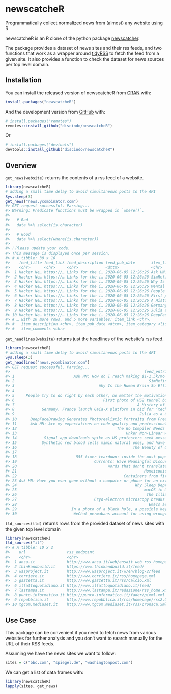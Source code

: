 
<!-- README.md is generated from README.Rmd. Please edit that file -->

# newscatcheR

<!-- badges: start -->

<!-- badges: end -->

Programmatically collect normalized news from (almost) any website using
R

newscatcheR is an R clone of the python package
[newscatcher](https://github.com/kotartemiy/newscatcher).

The package provides a dataset of news sites and their rss feeds, and
two functions that work as a wrapper around
[tidyRSS](https://github.com/RobertMyles/tidyRSS) to fetch the feed from
a given site. It also provides a function to check the dataset for news
sources per top level domain.

## Installation

You can install the released version of newscatcheR from
[CRAN](https://CRAN.R-project.org) with:

``` r
install.packages("newscatcheR")
```

And the development version from [GitHub](https://github.com/) with:

``` r
# install.packages("remotes")
remotes::install_github("discindo/newscatcheR")
```

Or

``` r
# install.packages("devtools")
devtools::install_github("discindo/newscatcheR")
```

## Overview

`get_news(website)` returns the contents of a rss feed of a website.

``` r
library(newscatcheR)
# adding a small time delay to avoid simultaneous posts to the API
Sys.sleep(3)
get_news("news.ycombinator.com")
#> GET request successful. Parsing...
#> Warning: Predicate functions must be wrapped in `where()`.
#> 
#>   # Bad
#>   data %>% select(is.character)
#> 
#>   # Good
#>   data %>% select(where(is.character))
#> 
#> ℹ Please update your code.
#> This message is displayed once per session.
#> # A tibble: 30 x 10
#>    feed_title feed_link feed_description feed_pub_date       item_title
#>    <chr>      <chr>     <chr>            <dttm>              <chr>     
#>  1 Hacker Ne… https://… Links for the i… 2020-06-05 12:26:26 Ask HN: H…
#>  2 Hacker Ne… https://… Links for the i… 2020-06-05 12:26:26 SimRefine…
#>  3 Hacker Ne… https://… Links for the i… 2020-06-05 12:26:26 Why Is th…
#>  4 Hacker Ne… https://… Links for the i… 2020-06-05 12:26:26 Mental We…
#>  5 Hacker Ne… https://… Links for the i… 2020-06-05 12:26:26 People tr…
#>  6 Hacker Ne… https://… Links for the i… 2020-06-05 12:26:26 First pho…
#>  7 Hacker Ne… https://… Links for the i… 2020-06-05 12:26:26 A History…
#>  8 Hacker Ne… https://… Links for the i… 2020-06-05 12:26:26 Germany, …
#>  9 Hacker Ne… https://… Links for the i… 2020-06-05 12:26:26 Julia as …
#> 10 Hacker Ne… https://… Links for the i… 2020-06-05 12:26:26 DeepFaceD…
#> # … with 20 more rows, and 5 more variables: item_link <chr>,
#> #   item_description <chr>, item_pub_date <dttm>, item_category <list>,
#> #   item_comments <chr>
```

`get_headlines(website)` returns just the headlines of the website’s rss
feed.

``` r
library(newscatcheR)
# adding a small time delay to avoid simultaneous posts to the API
Sys.sleep(3)  
get_headlines("news.ycombinator.com")
#> GET request successful. Parsing...
#>                                                           feed_entries$item_title
#> 1                          Ask HN: How do I reach making $1-1.5k/mo in 13 months?
#> 2                                                           SimRefinery Recovered
#> 3                                     Why Is the Human Brain So Efficient? (2018)
#> 4                                                                   Mental Wealth
#> 5     People try to do right by each other, no matter the motivation, study finds
#> 6                                       First photo of HS2 tunnel boring machines
#> 7                                                      A History of Clojure [pdf]
#> 8            Germany, France launch Gaia-X platform in bid for ‘tech sovereignty’
#> 9                                                       Julia as a CLI Calculator
#> 10      DeepFaceDrawing Generates Photorealistic Portraits from Freehand Sketches
#> 11      Ask HN: Are my expectations on code quality and professionalism too high?
#> 12                                            The Go Compiler Needs to Be Smarter
#> 13                                                Unker Non-Linear Writing System
#> 14            Signal app downloads spike as US protesters seek message encryption
#> 15           Synthetic red blood cells mimic natural ones, and have new abilities
#> 16                                                   The Beauty of Unix Pipelines
#> 17                                                                  Kids and Time
#> 18                          555 timer teardown: inside the most popular IC (2016)
#> 19                                  Currents: Have Meaningful Discussions at Work
#> 20                                        Words that don't translate into English
#> 21                                                        Homoiconicity Revisited
#> 22                                               Containers from first principles
#> 23 Ask HN: Have you ever gone without a computer or phone for an extended period?
#> 24                                                    Why Sleep Deprivation Kills
#> 25                                                        macOS in QEMU in Docker
#> 26                                                         The Illiac IV Computer
#> 27                                  Cryo-electron microscopy breaks a key barrier
#> 28                                                          Emacs as Email Client
#> 29                        In a photo of a black hole, a possible key to mysteries
#> 30                         WeChat permabans account for using wrongthink password
```

`tld_sources(tld)` returns rows from the provided dataset of news sites
with the given top level domain

``` r
library(newscatcheR)
tld_sources("it")
#> # A tibble: 10 x 2
#>    url                  rss_endpoint                                      
#>    <chr>                <chr>                                             
#>  1 ansa.it              http://www.ansa.it/web/ansait_web_rss_homepage.xml
#>  2 thinkandbuild.it     https://www.thinkandbuild.it/feed/                
#>  3 wasproject.it        http://www.wasproject.it/w/en/blog-2/feed         
#>  4 corriere.it          http://www.corriere.it/rss/homepage.xml           
#>  5 gazzetta.it          http://www.gazzetta.it/rss/calcio.xml             
#>  6 ilfattoquotidiano.it http://www.ilfattoquotidiano.it/feed/             
#>  7 lastampa.it          http://www.lastampa.it/redazione/rss_home.xml     
#>  8 punto-informatico.it http://punto-informatico.it/fader/pixml.xml       
#>  9 repubblica.it        http://www.repubblica.it/rss/homepage/rss2.0.xml  
#> 10 tgcom.mediaset.it    http://www.tgcom.mediaset.it/rss/cronaca.xml
```

## Use Case

This package can be convenient if you need to fetch news from various
websites for further analysis and you don’t want to search manually for
the URL of their RSS feeds.

Assuming we have the news sites we want to follow:

``` r
sites = c("bbc.com", "spiegel.de", "washingtonpost.com")
```

We can get a list of data frames with:

``` r
library(newscatcheR)
lapply(sites, get_news)
```

